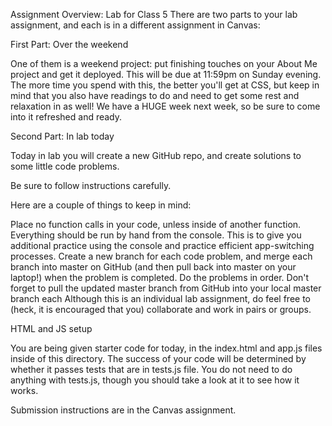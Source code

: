 Assignment Overview: Lab for Class 5
There are two parts to your lab assignment, and each is in a different assignment in Canvas:

First Part: Over the weekend

One of them is a weekend project: put finishing touches on your About Me project and get it deployed. This will be due at 11:59pm on Sunday evening. The more time you spend with this, the better you'll get at CSS, but keep in mind that you also have readings to do and need to get some rest and relaxation in as well! We have a HUGE week next week, so be sure to come into it refreshed and ready.

Second Part: In lab today

Today in lab you will create a new GitHub repo, and create solutions to some little code problems.

Be sure to follow instructions carefully.

Here are a couple of things to keep in mind:

Place no function calls in your code, unless inside of another function. Everything should be run by hand from the console. This is to give you additional practice using the console and practice efficient app-switching processes.
Create a new branch for each code problem, and merge each branch into master on GitHub (and then pull back into master on your laptop!) when the problem is completed. Do the problems in order. Don't forget to pull the updated master branch from GitHub into your local master branch each
Although this is an individual lab assignment, do feel free to (heck, it is encouraged that you) collaborate and work in pairs or groups.



HTML and JS setup  

You are being given starter code for today, in the index.html and app.js files inside of this directory. The success of your code will be determined by whether it passes tests that are in tests.js file. You do not need to do anything with tests.js, though you should take a look at it to see how it works.

Submission instructions are in the Canvas assignment.

